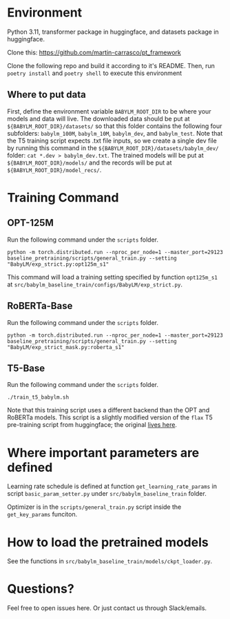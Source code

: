 # Environment

Python 3.11, transformer package in huggingface, and datasets package in huggingface.

Clone this:
https://github.com/martin-carrasco/pt_framework

Clone the following repo and build it according to it's README. Then, run `poetry install` 
and `poetry shell` to execute this environment


## Where to put data

First, define the environment variable `BABYLM_ROOT_DIR` to be where your models and data will live.
The downloaded data should be put at `${BABYLM_ROOT_DIR}/datasets/` so that this folder contains the following four subfolders: `babylm_100M`, `babylm_10M`, `babylm_dev`, and `babylm_test`. Note that the T5 training script expects .txt file inputs, so we create a single dev file by running this command in the `${BABYLM_ROOT_DIR}/datasets/babylm_dev/` folder: `cat *.dev > babylm_dev.txt`.
The trained models will be put at `${BABYLM_ROOT_DIR}/models/` and the records will be put at `${BABYLM_ROOT_DIR}/model_recs/`.

# Training Command

## OPT-125M
Run the following command under the `scripts` folder.
```
python -m torch.distributed.run --nproc_per_node=1 --master_port=29123 baseline_pretraining/scripts/general_train.py --setting "BabyLM/exp_strict.py:opt125m_s1"
```

This command will load a training setting specified by function `opt125m_s1` at `src/babylm_baseline_train/configs/BabyLM/exp_strict.py`.

## RoBERTa-Base
Run the following command under the `scripts` folder.
```
python -m torch.distributed.run --nproc_per_node=1 --master_port=29123 baseline_pretraining/scripts/general_train.py --setting "BabyLM/exp_strict_mask.py:roberta_s1"
```

## T5-Base
Run the following command under the `scripts` folder.
```
./train_t5_babylm.sh
```
Note that this training script uses a different backend than the OPT and RoBERTa models. This script is a slightly modified version of the `flax` T5 pre-training script from huggingface; the original [lives here](https://github.com/huggingface/transformers/tree/main/examples/flax/language-modeling).

# Where important parameters are defined

Learning rate schedule is defined at function `get_learning_rate_params` in script `basic_param_setter.py` under `src/babylm_baseline_train` folder.

Optimizer is in the `scripts/general_train.py` script inside the `get_key_params` funciton.

# How to load the pretrained models

See the functions in `src/babylm_baseline_train/models/ckpt_loader.py`.

# Questions?

Feel free to open issues here. Or just contact us through Slack/emails.
